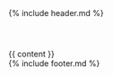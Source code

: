 <!DOCTYPE html>
<html>
    {% include header.md %}
    <body>
        <header></header>
        <section>
            <div class="container">
                <div class="row">
                    <div class="span12">
                        {{ content }}
                    </div>
                </div>
            </div>
        </section>
        {% include footer.md %}
    </body>
</html>
